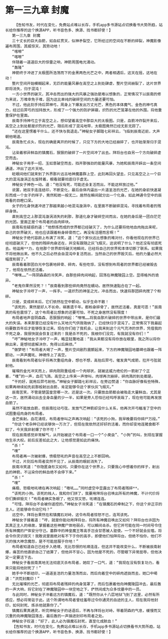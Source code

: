 # 第一三九章 封魔
        【告知书友，时代在变化，免费站点难以长存，手机app多书源站点切换看书大势所趋，站长给你推荐的这个换源APP，听书音色多、换源、找书都好使！】
       第一三九章 封魔
       三十丈长的巨大血箭，如血虹贯天，似神矛裂空，它所经过的空间在不断的碎裂，神魔影像遍布周围，其威惊天，其势动地！
       “喀嚓”
       “喀嚓”
       伴随着一道道巨大的惊雷之响，神箭周围电光涌动。
       “轰隆”
       神箭终于冲进了太极图所浩荡而下的金黑两色光芒之中，两者相遇后，这天在摇，这地在动！
       整片空间开始模糊起来，无匹的能量风暴在高空之上到处肆虐，整片空间崩裂了，这片世界即将消失，归于混沌！
       一方小世界的破灭，其冲击而出的强大的风暴之强劲是难以想象的，正常情况下以辰南的修为来说，万难幸免于难，因为这比单纯的破碎空间的力量还要可怕。
       不过，他此刻手持后羿神弓，周身上下爆发出万丈光芒，黑色的本体魔气、金色的神弓真力，经过后羿弓的加持放大，形成了一个强力的防护屏蔽，炽烈的光芒笼罩在他的外围，将他重重保护在里面。
       辰南手持神弓立于高空之上，想仰望着高空中那巨大的太极图。只是，血箭冲炸裂开来后，高空之上到处都是炽烈的光芒，随后形成了混沌地带，太极图竟然已经无影无踪了。
       “还在这里愣着干什么，还不快与我退走。”神秘女子脚踏七彩祥云，飞临到辰南近前，大声朝他喝道。
       辰南急忙点头，现在的确是离开的时候了，只见下方的大地已经崩碎了，也开始渐渐归于混沌。
       沾染着邪异鲜血的镇魔石，狠狠的破碎了一片空间冲了出去。拜将台也自另一个方向破碎虚空而去。
       神秘女子用手一招，玉如意破空而去，挡开那强劲的能量风暴，为她和辰南开辟出一条空间通道，冲出了这片天地。
       眨眼间他们就来到了外界那片远古地神魔墓群上空，此刻再回头望去，只见高空之上一个巨大的混沌漩涡正在旋转着，眼看就要彻底归于虚无。
       神秘女子神色一动。道：“他没有死，可能还会复活而出，不能这样放过他。”
       说罢，她双手连连结印，不断变化，最后自体内逼出一片道圣洁的光芒，在她的身前快速凝形而成一个女子的样子，竟然和她一般无二。居然在瞬间就分出一个化身。如此神通令空中的辰南看的目瞪口呆。
       女子的化身快速冲进了那越来越小地混沌漩涡中，在里面不断破碎混沌，寻找着布局者的残碎身体。
       直到高空之上那混沌漩涡消失的刹那，那道化身才破碎空间而出，在她的身后是一团白茫茫的光团。里面正是个布局者的血肉碎块。
       辰南有些疑惑的道：“他祭炼而成的世界都已经破灭了，为什么还要将他地血肉拖出来呢，自己的世界破灭，他也应该跟着粉身碎骨而亡。再没有活理而言啊！”
       神秘女子绝代容颜上布满了冷笑，道：“这个家伙远比想象的难对付，你看他现在的世界已经彻底破灭了，但他的残碎肉身还在，并没有跟随之灰飞烟灭，这说明了什么？他还没有彻底死去。他运用**力，在他那个世界即将破灭地瞬间，已经将自己的世界和本体切断了联系。如果我不将他揪出来。他不久之后必然会自混沌中复活而出，当然自己的世界毁灭后，他的力量必然大幅度削弱了。”
       辰南看着那团白光中包裹地碎骨、碎肉，有些吃惊，没有想到布局者的世界都已经被毁去了，他现在依然还活着。
       “嘿嘿……”一阵阴森森的冷笑声，自那些碎肉间响起，回荡在神魔陵园上空。显得格外的诡异。
       “老鬼你果然没死？！”辰南看到那些碎肉竟然在蠕动。居然快速黏合在了一起。
       神秘女子冷哼了一声，一挥手。一道炽烈的神圣之光，冲击而出，快速将那团碎肉搅了个粉碎。
       只是，变成碎末后，它们依然在空中颤动，似乎生命不散！
       “该死的，果然是好人不长命，祸害遗千年。都粉身碎骨了，居然还活着，真是可恶！”辰南真的有些震惊了，这个布局者比想象的还要可怕，不死之身居然没有限度！
       布局者地声音阴森森、恶狠狠的响起：“嘿嘿……将我自那片破碎的世界中带出来，是你们最大的失误。本来那里已经没有什么天地元气供我吸纳了，已经快归于混沌了。正常情况下我最起码要数百年后才能够恢复过来。现在你们给了我机会，让我来到这个元气充沛的世界，凭借我的不死之身，我很快就会恢复过来的！我是杀不死的，我根你们没完，有我就没有你们！”
       “哼”神秘地女子冷哼了一声，略显轻蔑地道：“我从来都没有将你放在眼里，我之所以将你揪出来，是想彻底解决你，免得以后麻烦。”
       “做梦吧！”布局者大喝了一声，整片空间剧烈震颤起来，下方的神魔陵园地墓碑也跟着一阵颤动，一声声魔吼、神啸传上了高空。
       辰南看到布局者似乎将再次重组肉身，想也不想，高抬后羿弓，催发真气成箭，拉开弓弦就射他。
       璀璨的金光冲天而上，碎肉刚刚重组成一个肉球状，就被这威力绝伦的一箭射了个正着，“噗”的一声，血花飞溅，高空之上传来一声惨叫，肉球再次崩碎，碎肉溅的到处都是。
       “干的好，就用后羿弓射他。”神秘女子脚踏七彩祥云，在旁边赞道：“你血脉好像有些特殊，如果再继续如先前那般射出血箭，肯定能够令这个家伙灰飞烟灭。”
       辰南苦笑，不管是楚国皇宫哪一次，还是这一次。只要放血箭都会被吸走大量鲜血，尤其是这一次，居然涌动出去全身血量的少一半，如果是旁人恐怕已经呜呼哀哉了，现在他可能再发放血箭了。
       虽然不能放血箭，但辰南拉动弓弦，发放气芒神箭却没什么关系，他再次开弓瞄准了空中的试图重组肉身的布局者。
       金芒疾射。血花涌现，布局者惨叫之声再次响起：“该死的小狗，我早晚要将你碎尸万段。”
       “你这个老杂种已经说够快一万次了，但现在我依然还好好的活着，而你却变地连猪食都不如了，今天我非射爆了你不可！”
       现在辰南感觉非常解气，从开始被这个布局者一口一个“小臭虫”、“小狗”的叫，到现在掌握他生杀大权。前后反差如此之大，让他感觉是如此的痛快。
       “杀！”
       “噗”
       布局者再一次被射爆，愤极怒吼的声音在高空之上不断回响。
       不过，片刻后布局者突然不见了，从辰南的眼前消失了。
       辰南冷笑道：“你隐匿身形又如何。只要你在这个世界上，只要我心中想着你的样子，射出去的神箭，不沾染你的鲜血绝不会停下来。”
       “杀！”
       “噗”
       痛极、怒极地吼啸在再次响起：“嗷吼……”同时虚空中显露出了布局者残碎**。
       “该死的小狗。该死的贱人，我和你们拼了，我要用拜将台召唤出所有的神魔，不计代价将你们撕碎毁灭！”布局者确实急眼了，他又惊又怒，吼啸连连。
       “可惜，拜将台不会被你遥控的。”神秘女子冷笑道：“在镇魔石的牵制之下，你这个非正宗的主人。还能够命令动它吗？”
       远空中，拜将台果然在和镇魔石对峙，这令布局者惊怒不已，连骂该死。
       神秘女子接着道：“哼，就是你能动用拜将台，将所有神魔召唤出又如何？拜将台也许因为其真正主人的缘故，掌握着这些神魔尸体地弱点，可以瞬间击杀。但它并可能在同一时间号令住所有神魔的尸体安分守己。墓群中的神皇魔王等高手岂会甘愿被人驱使。一个不好就会反噬。将会令你灵识寂灭！我敢说里面绝对有不下于你的高手，即便他们怕拜将台。但绝不怕你，他们不灭的强大神念魔怨，是不可能屈服于你地！”
       布局者知道自己已经步入绝境，无比怨恨的吼啸连连，但这并不能改变什么，不断被辰南射爆，痛苦的他直欲自己了结算了，但他并不甘心，因为他是不死的，尽管眼下异常屈辱，但他决定一定要活下去。
       神秘女子看辰南真地无法彻底灭杀布局者，她叹了一口气，道：“我现在没有恢复功力，看来只能将他封死了！”
       她手中不断结印，一道道圣洁的力量浩荡而出，而后向着空中的碎肉遮拢而去，她口中喝道：“洪荒封魔印！”
       无比璀璨的光芒，彻底将布局者残碎的肉身笼罩了，而后包裹着他向神魔陵园冲去，最后轰的一声大响，将它封在了神魔陵园中一块空地之下，俨然间成为众多坟墓中的一员。
       与此同时，神秘女子冲着远方的镇魔石，道：“既然你从十八层地狱飞到了这里，必然有所感应，想必将常驻于此。这个所谓地布局者曾经羞辱过令你通灵的血迹的主人，现在我将他封印，如何封死、炼杀他就靠你了。”
       镇魔石果真通灵，听完神秘女子的话语后，不再与拜将台对峙，带着阴森的气息，缓慢而又沉重的向神魔陵园落去，最后轰的一声插进封印布局者之处。
       神秘女子叹道：“好了，此人必为镇魔石封死，直至化成脓血！”
       【告知书友，时代在变化，免费站点难以长存，手机app多书源站点切换看书大势所趋，站长给你推荐的这个换源APP，听书音色多、换源、找书都好使！】
